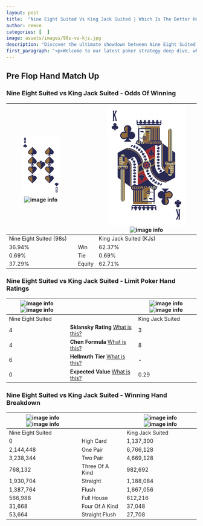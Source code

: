 ```yaml
---
layout: post
title:  "Nine Eight Suited Vs King Jack Suited | Which Is The Better Hand In Poker? A Complete Guide"
author: reece
categories: [  ]
image: assets/images/98s-vs-kjs.jpg
description: "Discover the ultimate showdown between Nine Eight Suited and King Jack Suited in poker! Uncover the odds, strategies, and scenarios where one hand triumphs over the other. Get ready to up your poker game with this thrilling analysis."
first_paragraph: "<p>Welcome to our latest poker strategy deep dive, where we're pitting two distinct hands against each other in a high-stakes showdown: Nine Eight Suited vs King Jack Suited.</p><p>In the dynamic world of poker, every decision counts, and knowing which hand holds the upper hand is key to your success at the table.</p><p>In this article, we'll dissect these two hands, explore the scenarios where one dominates the other, and equip you with the knowledge to make strategic choices that can tip the odds in your favor.</p><p>Get ready to unravel the intriguing dynamics of these poker hands and elevate your game to new heights.</p>"
---
```




[comment]: # (sp0)

## Pre Flop Hand Match Up

<div class="table hand-ratings" markdown="1"> 



### Nine Eight Suited vs King Jack Suited - Odds Of Winning


    
| ![image info](assets/images/hand1/9.png) ![image info](assets/images/hand1/8s.png) |  | ![image info](assets/images/hand2/K.png) ![image info](assets/images/hand2/js.png) |
| -------- | -------- | -------- |
| Nine Eight Suited (98s) |  | King Jack Suited (KJs) |
| 36.94% | Win | 62.37% |
| 0.69% | Tie | 0.69% |
| 37.29% | Equity | 62.71% |




[comment]: # (sp1)



### Nine Eight Suited vs King Jack Suited - Limit Poker Hand Ratings


    
| ![image info](https://www.riverpairs.com/assets/images/hand1/9.png) ![image info](https://www.riverpairs.com/assets/images/hand1/8s.png) |  | ![image info](https://www.riverpairs.com/assets/images/hand2/K.png) ![image info](https://www.riverpairs.com/assets/images/hand2/js.png) |
| -------- | -------- | -------- |
| Nine Eight Suited |  | King Jack Suited |
| 4 | **Sklansky Rating** [What is this?](/sklansky-rating-explained) | 3 |
| 4 | **Chen Formula** [What is this?](/chen-formula-explained) | 8 |
| 6 | **Hellmuth Tier** [What is this?](/Hellmuth-tier-explained) | - |
| 0 | **Expected Value** [What is this?](/expected-value-explained) | 0.29 |




[comment]: # (sp2)



### Nine Eight Suited vs King Jack Suited - Winning Hand Breakdown


    
| ![image info](https://www.riverpairs.com/assets/images/hand1/9.png) ![image info](https://www.riverpairs.com/assets/images/hand1/8s.png) |  | ![image info](https://www.riverpairs.com/assets/images/hand2/K.png) ![image info](https://www.riverpairs.com/assets/images/hand2/js.png) |
| -------- | -------- | -------- |
| Nine Eight Suited |  | King Jack Suited |
| 0 | High Card | 1,137,300 |
| 2,144,448 | One Pair | 6,766,128 |
| 3,238,344 | Two Pair | 4,669,128 |
| 768,132 | Three Of A Kind | 982,692 |
| 1,930,704 | Straight | 1,188,084 |
| 1,387,764 | Flush | 1,667,056 |
| 566,988 | Full House | 612,216 |
| 31,668 | Four Of A Kind | 37,048 |
| 53,664 | Straight Flush | 27,708 |




[comment]: # (sp3)



</div>

[comment]: # (sp4)



[comment]: # (sp5)

